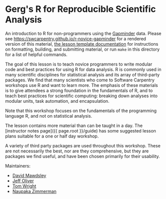 Gerg's R for Reproducible Scientific Analysis
======================================

An introduction to R for non-programmers using the [Gapminder][gapminder] data.
Please see <https://swcarpentry.github.io/r-novice-gapminder> for a rendered version of this material,
[the lesson template documentation][lesson-example]
for instructions on formatting, building, and submitting material,
or run `make` in this directory for a list of helpful commands.

The goal of this lesson is to teach novice programmers to write modular code
and best practices for using R for data analysis. R is commonly used in many
scientific disciplines for statistical analysis and its array of third-party
packages. We find that many scientists who come to Software Carpentry workshops
use R and want to learn more. The emphasis of these materials is to give
attendees a strong foundation in the fundamentals of R, and to teach best
practices for scientific computing: breaking down analyses into modular units,
task automation, and encapsulation.

Note that this workshop focuses on the fundamentals of the programming
language R, and not on statistical analysis.

The lesson contains more material than can be taught in a day.  The [instructor notes page]({{ page.root }}/guide) has some suggested lesson plans suitable for a one or half day workshop.

A variety of third party packages are used throughout this workshop. These
are not necessarily the best, nor are they comprehensive, but they are 
packages we find useful, and have been chosen primarily for their 
usability.

Maintainers:

* [David Mawdsley][mawdsley_david]
* [Jeff Oliver][oliver_jeffrey]
* [Tom Wright][wright_tom]
* [Naupaka Zimmerman][zimmerman_naupaka]

[gapminder]: http://www.gapminder.org/
[lesson-example]: https://swcarpentry.github.io/lesson-example
[mawdsley_david]: https://software-carpentry.org/team/#mawdsley_david
[oliver_jeffrey]: https://software-carpentry.org/team/#oliver_jeffrey
[wright_tom]: https://software-carpentry.org/team/#wright_thomas
[zimmerman_naupaka]: https://software-carpentry.org/team/#zimmerman_naupaka
